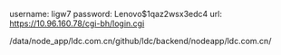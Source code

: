 username: ligw7
password: Lenovo$1qaz2wsx3edc4
url: https://10.96.160.78/cgi-bh/login.cgi

/data/node_app/ldc.com.cn/github/ldc/backend/nodeapp/ldc.com.cn/



